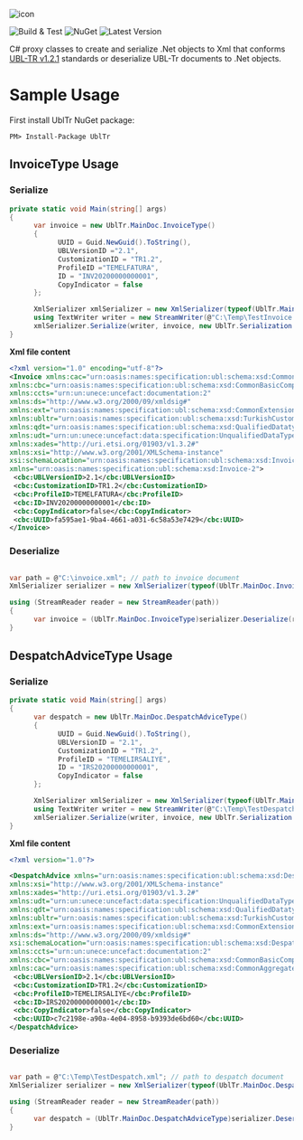 ![icon](https://user-images.githubusercontent.com/1468775/80278696-1f6a5200-8701-11ea-8b32-aaf38c4df24d.png)

![Build & Test](https://github.com/hkutluay/UblTr/workflows/build%20&%20test/badge.svg)
![NuGet](https://img.shields.io/nuget/dt/UblTr?label=NuGet%20Downloads)
![Latest Version](https://img.shields.io/nuget/vpre/UblTr?label=Latest%20Version)

C# proxy classes to create and serialize .Net objects to Xml that conforms [UBL-TR v1.2.1](https://www.oasis-open.org/committees/sc_home.php?wg_abbrev=ubl-trlsc#en) standards or deserialize UBL-Tr documents to .Net objects.

# Sample Usage

First install UblTr NuGet package:
```
PM> Install-Package UblTr
```

## InvoiceType Usage

### Serialize
```csharp
private static void Main(string[] args)
{
      var invoice = new UblTr.MainDoc.InvoiceType()
      {
            UUID = Guid.NewGuid().ToString(),
            UBLVersionID ="2.1",
            CustomizationID = "TR1.2",
            ProfileID ="TEMELFATURA",
            ID = "INV20200000000001",
            CopyIndicator = false
      };

      XmlSerializer xmlSerializer = new XmlSerializer(typeof(UblTr.MainDoc.InvoiceType));
      using TextWriter writer = new StreamWriter(@"C:\Temp\TestInvoice.xml"); //path to document
      xmlSerializer.Serialize(writer, invoice, new UblTr.Serialization.UblTrNamespaces());
}

 ```
 
**Xml file content**
 ```xml
<?xml version="1.0" encoding="utf-8"?>
<Invoice xmlns:cac="urn:oasis:names:specification:ubl:schema:xsd:CommonAggregateComponents-2" 
xmlns:cbc="urn:oasis:names:specification:ubl:schema:xsd:CommonBasicComponents-2" 
xmlns:ccts="urn:un:unece:uncefact:documentation:2" 
xmlns:ds="http://www.w3.org/2000/09/xmldsig#" 
xmlns:ext="urn:oasis:names:specification:ubl:schema:xsd:CommonExtensionComponents-2" 
xmlns:ubltr="urn:oasis:names:specification:ubl:schema:xsd:TurkishCustomizationExtensionComponents" 
xmlns:qdt="urn:oasis:names:specification:ubl:schema:xsd:QualifiedDatatypes-2" 
xmlns:udt="urn:un:unece:uncefact:data:specification:UnqualifiedDataTypesSchemaModule:2" 
xmlns:xades="http://uri.etsi.org/01903/v1.3.2#" 
xmlns:xsi="http://www.w3.org/2001/XMLSchema-instance" 
xsi:schemaLocation="urn:oasis:names:specification:ubl:schema:xsd:Invoice-2 ../xsdrt/maindoc/UBL-Invoice-2.1.xsd" 
xmlns="urn:oasis:names:specification:ubl:schema:xsd:Invoice-2">
  <cbc:UBLVersionID>2.1</cbc:UBLVersionID>
  <cbc:CustomizationID>TR1.2</cbc:CustomizationID>
  <cbc:ProfileID>TEMELFATURA</cbc:ProfileID>
  <cbc:ID>INV20200000000001</cbc:ID>
  <cbc:CopyIndicator>false</cbc:CopyIndicator>
  <cbc:UUID>fa595ae1-9ba4-4661-a031-6c58a53e7429</cbc:UUID>
</Invoice>
 ```

### Deserialize
```csharp

var path = @"C:\invoice.xml"; // path to invoice document
XmlSerializer serializer = new XmlSerializer(typeof(UblTr.MainDoc.InvoiceType));

using (StreamReader reader = new StreamReader(path))
{
      var invoice = (UblTr.MainDoc.InvoiceType)serializer.Deserialize(reader);
}
 ```
 
 
## DespatchAdviceType Usage

### Serialize
```csharp
private static void Main(string[] args)
{
      var despatch = new UblTr.MainDoc.DespatchAdviceType()
      {
            UUID = Guid.NewGuid().ToString(),
            UBLVersionID = "2.1",
            CustomizationID = "TR1.2",
            ProfileID = "TEMELIRSALIYE",
            ID = "IRS20200000000001",
            CopyIndicator = false
      };

      XmlSerializer xmlSerializer = new XmlSerializer(typeof(UblTr.MainDoc.DespatchAdviceType));
      using TextWriter writer = new StreamWriter(@"C:\Temp\TestDespatch.xml"); //path to document
      xmlSerializer.Serialize(writer, invoice, new UblTr.Serialization.UblTrNamespaces());
}

 ```
 
**Xml file content**
 ```xml
<?xml version="1.0"?>

<DespatchAdvice xmlns="urn:oasis:names:specification:ubl:schema:xsd:DespatchAdvice-2" 
xmlns:xsi="http://www.w3.org/2001/XMLSchema-instance" 
xmlns:xades="http://uri.etsi.org/01903/v1.3.2#" 
xmlns:udt="urn:un:unece:uncefact:data:specification:UnqualifiedDataTypesSchemaModule:2" 
xmlns:qdt="urn:oasis:names:specification:ubl:schema:xsd:QualifiedDatatypes-2" 
xmlns:ubltr="urn:oasis:names:specification:ubl:schema:xsd:TurkishCustomizationExtensionComponents" 
xmlns:ext="urn:oasis:names:specification:ubl:schema:xsd:CommonExtensionComponents-2" 
xmlns:ds="http://www.w3.org/2000/09/xmldsig#" 
xsi:schemaLocation="urn:oasis:names:specification:ubl:schema:xsd:DespatchAdvice-2 ../xsdrt/maindoc/UBL-DespatchAdvice-2.1.xsd"
xmlns:ccts="urn:un:unece:uncefact:documentation:2" 
xmlns:cbc="urn:oasis:names:specification:ubl:schema:xsd:CommonBasicComponents-2" 
xmlns:cac="urn:oasis:names:specification:ubl:schema:xsd:CommonAggregateComponents-2">
  <cbc:UBLVersionID>2.1</cbc:UBLVersionID>
  <cbc:CustomizationID>TR1.2</cbc:CustomizationID>
  <cbc:ProfileID>TEMELIRSALIYE</cbc:ProfileID>
  <cbc:ID>IRS20200000000001</cbc:ID>
  <cbc:CopyIndicator>false</cbc:CopyIndicator>
  <cbc:UUID>c7c2198e-a90a-4e04-8958-b9393de6bd60</cbc:UUID>
</DespatchAdvice>
 ```

### Deserialize
```csharp

var path = @"C:\Temp\TestDespatch.xml"; // path to despatch document
XmlSerializer serializer = new XmlSerializer(typeof(UblTr.MainDoc.DespatchAdviceType));

using (StreamReader reader = new StreamReader(path))
{
      var despatch = (UblTr.MainDoc.DespatchAdviceType)serializer.Deserialize(reader);
}
 ```
 
